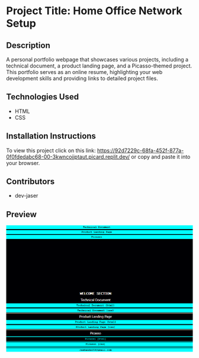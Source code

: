 # Project Title: Home Office Network Setup

## Description
A personal portfolio webpage that showcases various projects, including a technical document, a product landing page, and a Picasso-themed project. This portfolio serves as an online resume, highlighting your web development skills and providing links to detailed project files.

## Technologies Used
- HTML
- CSS


## Installation Instructions
To view this project click on this link: https://92d7229c-68fa-452f-877a-0f0fdedabc68-00-3kwncojjptaut.picard.replit.dev/ or copy and paste it into your browser.

## Contributors
- dev-jaser

## Preview
![screenshot of personal portfolio](image.png)